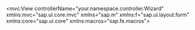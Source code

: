 <mvc:View
  controllerName="your.namespace.controller.Wizard"
  xmlns:mvc="sap.ui.core.mvc"
  xmlns="sap.m"
  xmlns:f="sap.ui.layout.form"
  xmlns:core="sap.ui.core"
  xmlns:macros="sap.fe.macros">

  <VBox id="pageRoot" width="100%">
    <!-- Optional app header -->
    <Toolbar id="appHeader">
      <Title id="appTitle" text="Weighbridge Integration" level="H4"/>
      <ToolbarSpacer/>
    </Toolbar>

    <!-- Wizard -->
    <Wizard id="wiz" validateOnNext="true">

      <!-- STEP 1: Identification -->
      <WizardStep id="step1" title="Identification" validated="{= ${viewModel>/step1_ok} ? true : false }">
        <HBox id="step1HBox" width="100%" justifyContent="Center">
          <Panel id="step1Panel" width="36rem" expandable="false" headerText="1. Identification">
            <content>
              <f:Form id="step1Form" editable="true">
                <f:layout><f:ResponsiveGridLayout/></f:layout>
                <f:formContainers>
                  <f:FormContainer id="step1FormContainer">
                    <f:formElements>
                      <f:FormElement id="step1FormElementContract" label="Please Enter your Contract ID">
                        <f:fields>
                          <Input id="ipContract" value="{binding>vbeln}" width="100%" maxLength="15"/>
                        </f:fields>
                      </f:FormElement>
                    </f:formElements>
                  </f:FormContainer>
                </f:formContainers>
              </f:Form>

              <HBox id="step1Buttons" justifyContent="End" width="100%" class="sapUiSmallMarginTop">
                <Button id="btnStep1Next" text="Next" type="Emphasized" press=".onStep1Next"/>
              </HBox>
            </content>
          </Panel>
        </HBox>
      </WizardStep>

      <!-- STEP 2: Choose Load Type -->
      <WizardStep id="step2" title="Choose Load Type" validated="{= ${viewModel>/step2_ok} ? true : false }">
        <HBox id="step2HBox" width="100%" justifyContent="Center">
          <Panel id="step2Panel" width="36rem" expandable="false" headerText="2. Choose Load Type">
            <content>
              <VBox id="step2VBox">
                <Text id="step2Instruction" text="Position vehicle on weighbridge" class="sapUiSmallMarginBottom"/>

                <!-- Big tappable buttons from VH entity -->
                <VBox id="ltContainer"
                      items="{
                        path: '/ZI_WR_LOADTYPEVH',
                        parameters: { $select: 'LoadType,LoadTypeText', $orderby: 'LoadType' }
                      }">
                  <Button
                    id="ltButton"
                    class="loadTypeBtn"
                    width="100%"
                    text="{= ${LoadType} + ' - ' + ${LoadTypeText} }"
                    press=".onChooseLoadType"/>
                </VBox>

                <!-- Show selection -->
                <Text id="step2SelectedText" class="sapUiSmallMarginTop"
                      text="{= ${binding>LoadType} ? 'Selected: ' + ${binding>LoadType} : ''}"/>

                <HBox id="step2Buttons" justifyContent="SpaceBetween" width="100%" class="sapUiSmallMarginTop">
                  <Button id="btnStep2Back" text="Back" press=".onBackToStep1"/>
                  <Button id="btnStep2Next" text="Next" type="Emphasized" press=".onStep2Next"/>
                </HBox>
              </VBox>
            </content>
          </Panel>
        </HBox>
      </WizardStep>

      <!-- STEP 3: Weighing -->
      <WizardStep id="step3" title="Weighing" validated="{= ${viewModel>/step3_ok} ? true : false }">
        <HBox id="step3HBox" width="100%" justifyContent="Center">
          <Panel id="step3Panel" width="36rem" expandable="false" headerText="3. Weighing">
            <content>
              <f:Form id="step3Form" editable="true">
                <f:layout><f:ResponsiveGridLayout/></f:layout>
                <f:formContainers>
                  <f:FormContainer id="step3FormContainer">
                    <f:formElements>
                      <f:FormElement id="step3FormElementGross" label="Gross Weight">
                        <f:fields>
                          <Input id="ipGrossWeight" value="{binding>GrossWeight}" width="100%" type="Number"/>
                        </f:fields>
                      </f:FormElement>
                      <f:FormElement id="step3FormElementTare" label="Tare Weight">
                        <f:fields>
                          <Input id="ipTareWeight" value="{binding>TareWeight}" width="100%" type="Number"/>
                        </f:fields>
                      </f:FormElement>
                      <f:FormElement id="step3FormElementNet" label="Net Weight">
                        <f:fields>
                          <Input id="ipNetWeight" value="{binding>NetWeight}" width="100%" type="Number" editable="false"/>
                        </f:fields>
                      </f:FormElement>
                    </f:formElements>
                  </f:FormContainer>
                </f:formContainers>
              </f:Form>

              <HBox id="step3Buttons" justifyContent="SpaceBetween" width="100%" class="sapUiSmallMarginTop">
                <Button id="btnStep3Back" text="Back" press=".onBackToStep2"/>
                <Button id="btnFinish" text="Finish" type="Accept" press=".onFinish"/>
              </HBox>
            </content>
          </Panel>
        </HBox>
      </WizardStep>

    </Wizard>
  </VBox>
</mvc:View>
